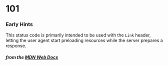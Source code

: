 # 101
### Early Hints

This status code is primarily intended to be used with the `Link` header, letting the user agent start preloading resources while the server prepares a response.

#### *from the [MDN Web Docs](https://developer.mozilla.org/en-US/docs/Web/HTTP/Status)* 